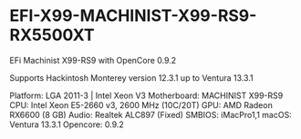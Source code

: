 # EFI-X99-MACHINIST-X99-RS9-RX5500XT
EFi Machinist X99-RS9 with OpenCore 0.9.2

Supports Hackintosh Monterey version 12.3.1 up to Ventura 13.3.1

Platform: LGA 2011-3 | Intel Xeon V3
Motherboard: MACHINIST X99-RS9
CPU: Intel Xeon E5-2660 v3, 2600 MHz (10C/20T)
GPU: AMD Radeon RX6600 (8 GB)
Audio: Realtek ALC897 (Fixed)
SMBIOS: iMacPro1,1
macOS: Ventura 13.3.1
Opencore: 0.9.2
